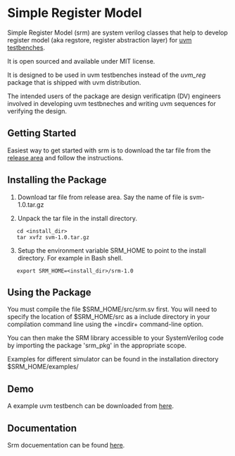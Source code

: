 # Simple Register Model
Simple Register Model (srm) are system verilog classes that help to develop register model (aka regstore, register abstraction layer) for [uvm testbenches](http://accellera.org/downloads/standards/uvm).  

It is open sourced and available under MIT license.  

It is designed to be used in uvm testbenches instead of the *uvm_reg* package that is shipped with uvm distribution.  

The intended users of the package are design verificatipn (DV) engineers involved in developing uvm testbneches and writing uvm sequences for verifying the design.

## Getting Started
Easiest way to get started with srm is to download the tar file from the [release area](https://github.com/Juniper/simple_reg_model/releases) and follow the instructions. 

## Installing the Package 
1. Download tar file from release area. Say the name of file is svm-1.0.tar.gz

2. Unpack the tar file in the install directory.
```
   cd <install_dir>
   tar xvfz svm-1.0.tar.gz
```

3. Setup the environment variable SRM_HOME to point to the install directory. 
For example in Bash shell.  

```
   export SRM_HOME=<install_dir>/srm-1.0
```

## Using the Package
You must compile the file $SRM_HOME/src/srm.sv first. You will need to specify the location of $SRM_HOME/src as a include directory in your
compilation command line using the +incdir+ command-line option.  

You can then make the SRM library accessible to your SystemVerilog code by importing the package 'srm_pkg' in the appropriate scope.  

Examples for different simulator can be found in the installation directory $SRM_HOME/examples/  


## Demo 
A example uvm testbench can be downloaded from [here](https://github.com/sanjeevs/srm_sap).  

## Documentation
Srm docuementation can be found [here](https://github.com/Juniper/simple_reg_model/wiki).
